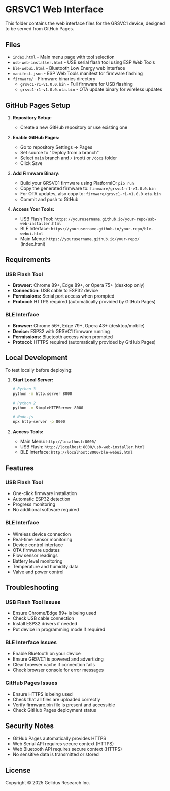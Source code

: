 # GRSVC1 Web Interface

This folder contains the web interface files for the GRSVC1 device, designed to be served from GitHub Pages.

## Files

- `index.html` - Main menu page with tool selection
- `usb-web-installer.html` - USB serial flash tool using ESP Web Tools
- `ble-webui.html` - Bluetooth Low Energy web interface
- `manifest.json` - ESP Web Tools manifest for firmware flashing
- `firmware/` - Firmware binaries directory
  - `grsvc1-r1-v1.0.0.bin` - Full firmware for USB flashing
  - `grsvc1-r1-v1.0.0.ota.bin` - OTA update binary for wireless updates

## GitHub Pages Setup

1. **Repository Setup:**
   - Create a new GitHub repository or use existing one

2. **Enable GitHub Pages:**
   - Go to repository Settings → Pages
   - Set source to "Deploy from a branch"
   - Select `main` branch and `/` (root) or `/docs` folder
   - Click Save

3. **Add Firmware Binary:**
   - Build your GRSVC1 firmware using PlatformIO: `pio run`
   - Copy the generated firmware to: `firmware/grsvc1-r1-v1.0.0.bin`
   - For OTA updates, also copy to: `firmware/grsvc1-r1-v1.0.0.ota.bin`
   - Commit and push to GitHub

4. **Access Your Tools:**
   - USB Flash Tool: `https://yourusername.github.io/your-repo/usb-web-installer.html`
   - BLE Interface: `https://yourusername.github.io/your-repo/ble-webui.html`
   - Main Menu: `https://yourusername.github.io/your-repo/` (index.html)

## Requirements

### USB Flash Tool
- **Browser:** Chrome 89+, Edge 89+, or Opera 75+ (desktop only)
- **Connection:** USB cable to ESP32 device
- **Permissions:** Serial port access when prompted
- **Protocol:** HTTPS required (automatically provided by GitHub Pages)

### BLE Interface
- **Browser:** Chrome 56+, Edge 79+, Opera 43+ (desktop/mobile)
- **Device:** ESP32 with GRSVC1 firmware running
- **Permissions:** Bluetooth access when prompted
- **Protocol:** HTTPS required (automatically provided by GitHub Pages)

## Local Development

To test locally before deploying:

1. **Start Local Server:**
   ```bash
   # Python 3
   python -m http.server 8000
   
   # Python 2
   python -m SimpleHTTPServer 8000
   
   # Node.js
   npx http-server -p 8000
   ```

2. **Access Tools:**
   - Main Menu: `http://localhost:8000/`
   - USB Flash: `http://localhost:8000/usb-web-installer.html`
   - BLE Interface: `http://localhost:8000/ble-webui.html`

## Features

### USB Flash Tool
- One-click firmware installation
- Automatic ESP32 detection
- Progress monitoring
- No additional software required

### BLE Interface
- Wireless device connection
- Real-time sensor monitoring
- Device control interface
- OTA firmware updates
- Flow sensor readings
- Battery level monitoring
- Temperature and humidity data
- Valve and power control

## Troubleshooting

### USB Flash Tool Issues
- Ensure Chrome/Edge 89+ is being used
- Check USB cable connection
- Install ESP32 drivers if needed
- Put device in programming mode if required

### BLE Interface Issues
- Enable Bluetooth on your device
- Ensure GRSVC1 is powered and advertising
- Clear browser cache if connection fails
- Check browser console for error messages

### GitHub Pages Issues
- Ensure HTTPS is being used
- Check that all files are uploaded correctly
- Verify firmware.bin file is present and accessible
- Check GitHub Pages deployment status

## Security Notes

- GitHub Pages automatically provides HTTPS
- Web Serial API requires secure context (HTTPS)
- Web Bluetooth API requires secure context (HTTPS)
- No sensitive data is transmitted or stored

## License

Copyright © 2025 Gelidus Research Inc.

